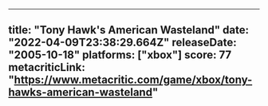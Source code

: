 
---
title: "Tony Hawk's American Wasteland"
date: "2022-04-09T23:38:29.664Z"
releaseDate: "2005-10-18"
platforms: ["xbox"]
score: 77
metacriticLink: "https://www.metacritic.com/game/xbox/tony-hawks-american-wasteland"
---
